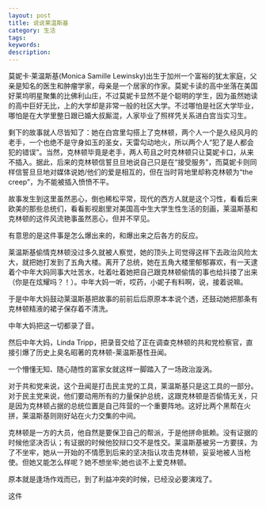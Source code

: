```yaml
---
layout: post
title: 说说莱温斯基
category: 生活
tags: 
keywords: 
description: 
---
```


莫妮卡·莱温斯基(Monica Samille Lewinsky)出生于加州一个富裕的犹太家庭，父亲是知名的医生和肿瘤学家，母亲是一个居家的作家。莫妮卡读的高中坐落在美国好莱坞明星聚集的比佛利山庄，不过莫妮卡显然不是个聪明的学生，因为虽然她读的高中巨好无比，上的大学却是非常一般的社区大学。不过哪怕是社区大学毕业，哪怕是在大学里整日跟已婚大叔厮混，人家毕业了照样凭关系进白宫当实习生。

剩下的故事就人尽皆知了：她在白宫里勾搭上了克林顿，两个人一个是久经风月的老手，一个也绝不是守身如玉的圣女，天雷勾动地火，所以两个人“犯了是人都会犯的错误”。当然，克林顿毕竟是老手，两人苟且之时克林顿只让莫妮卡口，从来不插入。据此，后来的克林顿信誓旦旦地说自己只是在“接受服务”，而莫妮卡则同样信誓旦旦地对媒体说她/他们的爱是相互的，但在当时背地里却称克林顿为“the creep”，为不能被插入愤愤不平。

故事发生到这里虽然恶心，倒也稀松平常，现代的西方人就是这个习性，看看后来欧美的那些总统们，看看影视剧里对美国高中生大学生性生活的刻画，莱温斯基和克林顿的这件风流艳事虽然恶心，但并不罕见。

有意思的是这件事是怎么爆出来的，和爆出来之后各方的反应。

莱温斯基偷情克林顿没过多久就被人察觉，她的顶头上司觉得这样下去政治风险太大，就把她打发到了五角大楼。离开了总统，她在五角大楼里郁郁寡欢，有一天逮着个中年大妈同事大吐苦水，吐着吐着她把自己跟克林顿偷情的事也给抖搂了出来（你是在炫耀吗？！）。中年大妈一听，哎药，小妮子有料啊，说，接着说嘛。

于是中年大妈鼓动莱温斯基把故事的前前后后原原本本说个透，还鼓动她把那条有克林顿精液的裙子保存着不清洗。

中年大妈把这一切都录了音。

然后中年大妈，Linda Tripp，把录音交给了正在调查克林顿的共和党检察官，直接引爆了历史上臭名昭著的克林顿-莱温斯基性丑闻。

一个懵懂无知、随心随性的富家女就这样一脚踏入了一场政治漩涡。

对于共和党来说，这个丑闻是打击民主党的工具，莱温斯基只是这工具的一部分。对于民主党来说，他们要动用所有的力量保护总统，这跟克林顿是否偷情无关，只是因为克林顿占据的总统位置是自己阵营的一个重要阵地。这好比两个黑帮在火拼，莱温斯基则刚好站在火力交集的中间。

克林顿是一方的大员，他自然是要保卫自己的帮派，于是他拼命抵赖。没有证据的时候他坚决否认；有证据的时候他狡辩口交不是性交。莱温斯基被另一方要挟，为了不坐牢，她从一开始的不情愿到后来的坚决指认攻击克林顿，妥妥地被人当枪使。但她又能怎么样呢？她不想坐牢;她也谈不上爱克林顿。

原本就是逢场作戏而已，到了利益冲突的时候，已经没必要演戏了。

这件






